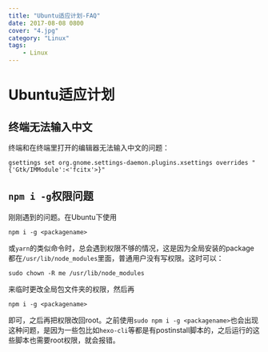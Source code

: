 ```yaml
---
title: "Ubuntu适应计划-FAQ"
date: 2017-08-08 0800
cover: "4.jpg"
category: "Linux"
tags:
    - Linux
---
```


# Ubuntu适应计划
## 终端无法输入中文
终端和在终端里打开的编辑器无法输入中文的问题：
```shell
gsettings set org.gnome.settings-daemon.plugins.xsettings overrides "{'Gtk/IMModule':<'fcitx'>}"
```
## `npm i -g`权限问题
刚刚遇到的问题。在Ubuntu下使用
```shell
npm i -g <packagename>
```
或`yarn`的类似命令时，总会遇到权限不够的情况，这是因为全局安装的package都在`/usr/lib/node_modules`里面，普通用户没有写权限。这时可以：
```shell
sudo chown -R me /usr/lib/node_modules
```
来临时更改全局包文件夹的权限，然后再
```shell
npm i -g <packagename>
```
即可，之后再把权限改回root。之前使用`sudo npm i -g <packagename>`也会出现这种问题，是因为一些包比如`hexo-cli`等都是有postinstall脚本的，之后运行的这些脚本也需要root权限，就会报错。
